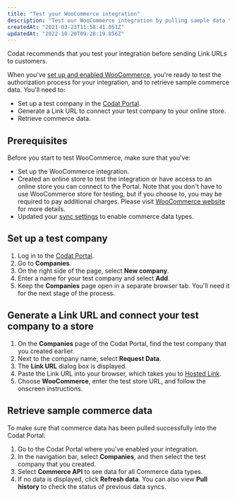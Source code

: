 ```yaml
---
title: "Test your WooCommerce integration"
description: "Test our WooCommerce integration by pulling sample data to a test Company"
createdAt: "2021-03-23T11:58:41.051Z"
updatedAt: "2022-10-20T09:28:19.856Z"
---
```


Codat recommends that you test your integration before sending Link URLs to customers.

When you've [set up and enabled WooCommerce](/integrations/commerce/woocommerce/commerce-woocommerce-setup), you're ready to test the authorization process for your integration, and to retrieve sample commerce data. You'll need to:

- Set up a test company in the <a href="https://app.codat.io" target="_blank"> Codat Portal</a>.
- Generate a Link URL to connect your test company to your online store.
- Retrieve commerce data.

## Prerequisites

Before you start to test WooCommerce, make sure that you've:

- Set up the WooCommerce integration.
- Created an online store to test the integration or have access to an online store you can connect to the Portal. Note that you don't have to use WooCommerce store for testing, but if you choose to, you may be required to pay additional charges. Please visit [WooCommerce website](https://woocommerce.com/hosting-solutions/) for more details.
- Updated your [sync settings](/integrations/commerce/commerce-sync-settings) to enable commerce data types.

## Set up a test company

1. Log in to the <a href="https://app.codat.io" target="_blank">Codat Portal</a>.
2. Go to **Companies**.
3. On the right side of the page, select **New company**.
4. Enter a name for your test company and select **Add**.
5. Keep the **Companies** page open in a separate browser tab. You'll need it for the next stage of the process.

## Generate a Link URL and connect your test company to a store

1. On the **Companies** page of the Codat Portal, find the test company that you created earlier.
2. Next to the company name, select **Request Data**.
3. The **Link URL** dialog box is displayed.
4. Paste the Link URL into your browser, which takes you to [Hosted Link](/auth-flow/authorize-hosted-link).
5. Choose **WooCommerce**, enter the test store URL, and follow the onscreen instructions.

## Retrieve sample commerce data

To make sure that commerce data has been pulled successfully into the Codat Portal:

1. Go to the Codat Portal where you've enabled your integration.
2. In the navigation bar, select **Companies**, and then select the test company that you created.
3. Select **Commerce API** to see data for all Commerce data types.
4. If no data is displayed, click **Refresh data**. You can also view **Pull history** to check the status of previous data syncs.
